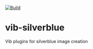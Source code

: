 [![Build](https://github.com/stoorps/vib-silverblue/actions/workflows/build.yml/badge.svg)](https://github.com/stoorps/vib-silverblue/actions/workflows/build.yml)
# vib-silverblue
Vib plugins for silverblue image creation
